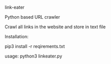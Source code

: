 link-eater

Python based URL crawler

Crawl all links in the website and store in text file

Installation:

pip3 install -r reqirements.txt

usage: python3 linkeater.py
